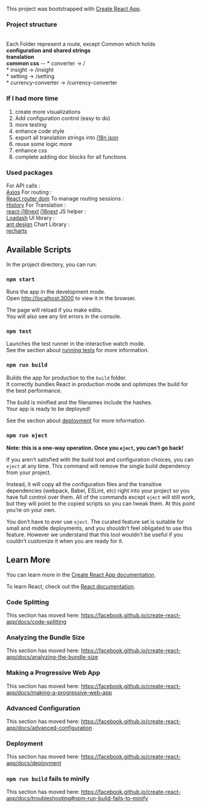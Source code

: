 This project was bootstrapped with [Create React App](https://github.com/facebook/create-react-app).

### Project structure
<br/>
Each Folder represent a route, except Common which holds<br/>
 <b>configuration and shared strings</b> <br/>
 <b>translation</b><br/>
 <b> common css</b>
--
* converter -> /<br/>
* insight -> /insight<br/> 
* setting -> /setting<br/>
* currency-converter -> /currency-converter<br/>

### If I had more time
1. create more visualizations
2. Add configuration control (easy to do)
3. more testing
4. enhance code style
5. export all translation strings into [i18n json](commmon/i18n/en/translation.js)
6. reuse some logic more
7. enhance css
8. complete adding doc blocks for all functions

### Used packages
For API calls :<br/>
[Axios](https://github.com/axios/axios)
For routing :<br/>
[React router dom](https://github.com/ReactTraining/react-router)
To manage routing sessions :<br/>
[History](https://github.com/ReactTraining/history)
For Translation :<br/>
[react-i18next](https://github.com/i18next/react-i18next)
[i18next](https://github.com/i18next/i18next)
JS helper :<br/>
[Loadash](https://lodash.com/)
UI library :<br/>
[ant design](https://ant.design/)
Chart Library :<br/>
[recharts](http://recharts.org/en-US/)

## Available Scripts

In the project directory, you can run:

### `npm start`

Runs the app in the development mode.<br />
Open [http://localhost:3000](http://localhost:3000) to view it in the browser.

The page will reload if you make edits.<br />
You will also see any lint errors in the console.

### `npm test`

Launches the test runner in the interactive watch mode.<br />
See the section about [running tests](https://facebook.github.io/create-react-app/docs/running-tests) for more information.

### `npm run build`

Builds the app for production to the `build` folder.<br />
It correctly bundles React in production mode and optimizes the build for the best performance.

The build is minified and the filenames include the hashes.<br />
Your app is ready to be deployed!

See the section about [deployment](https://facebook.github.io/create-react-app/docs/deployment) for more information.

### `npm run eject`

**Note: this is a one-way operation. Once you `eject`, you can’t go back!**

If you aren’t satisfied with the build tool and configuration choices, you can `eject` at any time. This command will remove the single build dependency from your project.

Instead, it will copy all the configuration files and the transitive dependencies (webpack, Babel, ESLint, etc) right into your project so you have full control over them. All of the commands except `eject` will still work, but they will point to the copied scripts so you can tweak them. At this point you’re on your own.

You don’t have to ever use `eject`. The curated feature set is suitable for small and middle deployments, and you shouldn’t feel obligated to use this feature. However we understand that this tool wouldn’t be useful if you couldn’t customize it when you are ready for it.

## Learn More

You can learn more in the [Create React App documentation](https://facebook.github.io/create-react-app/docs/getting-started).

To learn React, check out the [React documentation](https://reactjs.org/).

### Code Splitting

This section has moved here: https://facebook.github.io/create-react-app/docs/code-splitting

### Analyzing the Bundle Size

This section has moved here: https://facebook.github.io/create-react-app/docs/analyzing-the-bundle-size

### Making a Progressive Web App

This section has moved here: https://facebook.github.io/create-react-app/docs/making-a-progressive-web-app

### Advanced Configuration

This section has moved here: https://facebook.github.io/create-react-app/docs/advanced-configuration

### Deployment

This section has moved here: https://facebook.github.io/create-react-app/docs/deployment

### `npm run build` fails to minify

This section has moved here: https://facebook.github.io/create-react-app/docs/troubleshooting#npm-run-build-fails-to-minify
